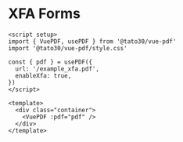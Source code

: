 # XFA Forms

```vue
<script setup>
import { VuePDF, usePDF } from '@tato30/vue-pdf'
import '@tato30/vue-pdf/style.css'

const { pdf } = usePDF({
  url: '/example_xfa.pdf',
  enableXfa: true,
})
</script>

<template>
  <div class="container">
    <VuePDF :pdf="pdf" />
  </div>
</template>
```
<ClientOnly>
  <XFALayer />
</ClientOnly>